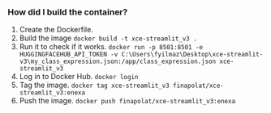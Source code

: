 ### How did I build the container?

1. Create the Dockerfile.
2. Build the image
``` docker build -t xce-streamlit_v3 .  ```
3. Run it to check if it works.
``` docker run -p 8501:8501 -e HUGGINGFACEHUB_API_TOKEN -v C:\Users\fyilmaz\Desktop\xce-streamlit-v3\my_class_expression.json:/app/class_expression.json xce-streamlit_v3 ```
4. Log in to Docker Hub.
``` docker login ```
5. Tag the image.
``` docker tag xce-streamlit_v3 finapolat/xce-streamlit_v3:enexa ```
6. Push the image. 
``` docker push finapolat/xce-streamlit_v3:enexa ```